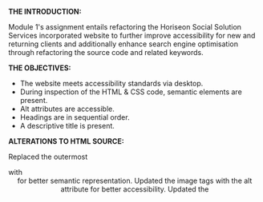 **THE INTRODUCTION:**

Module 1's assignment entails refactoring the Horiseon Social Solution Services incorporated website to further improve accessibility for new and returning clients and additionally enhance search engine optimisation through refactoring the source code and related keywords.

**THE OBJECTIVES:**

- The website meets accessibility standards via desktop.
- During inspection of the HTML & CSS code, semantic elements are present.
- Alt attributes are accessible.
- Headings are in sequential order.
- A descriptive title is present.

**ALTERATIONS TO HTML SOURCE:**

Replaced the outermost <div> with <header> for better semantic representation.
Updated the image tags with the alt attribute for better accessibility.
Updated the <title> for improved SEO keyword search and title representation.
Changed the <div> for the benefits section to <section> for better semantics.
Changed the <div> for each benefit to <article> for better representation of each section.
Changed the <div> for the footer to <footer> for better semantic representation.

**ALTERATIONS TO CSS SOURCE:**
Introduced semantic HTML elements such as header, nav, article and footer for better structure and readability.
Removed unnecessary repetitions and consolidated CSS rules.
Combined the styles for .float-left and .float-right into a single rule.
Grouped common styles for the benefits section under benefits article.
Improved overall readability and maintained the layout and styling.

**REMARKS:**

The purpose of modifying the HTML & CSS source code is to improve the code's semantics, structure and accessibility in contrast to the original source code provided.

**OUTPUT:**

The final output was uploaded to Github and can be accessed and viewed <a href="https://andrewdottee.github.io/1st-module-assignment-code-refactoring/">here.</a>
